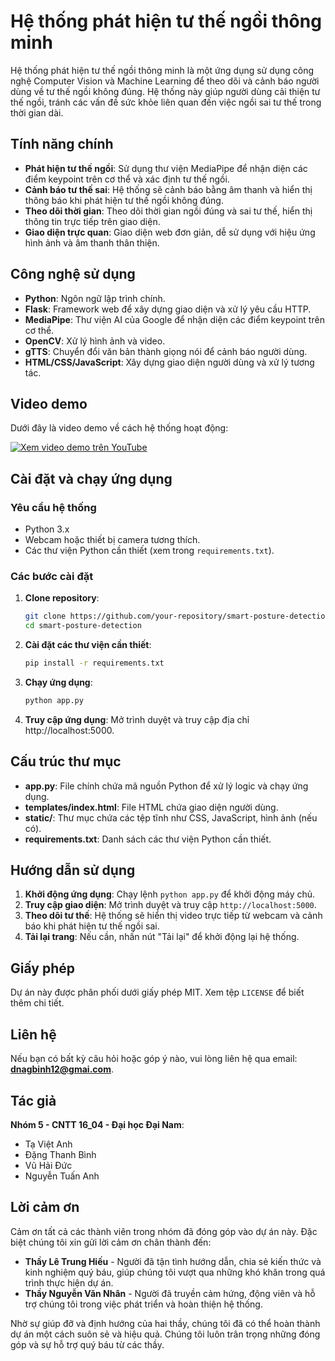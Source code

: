 # Hệ thống phát hiện tư thế ngồi thông minh

Hệ thống phát hiện tư thế ngồi thông minh là một ứng dụng sử dụng công nghệ Computer Vision và Machine Learning để theo dõi và cảnh báo người dùng về tư thế ngồi không đúng. Hệ thống này giúp người dùng cải thiện tư thế ngồi, tránh các vấn đề sức khỏe liên quan đến việc ngồi sai tư thế trong thời gian dài.

## Tính năng chính

- **Phát hiện tư thế ngồi**: Sử dụng thư viện MediaPipe để nhận diện các điểm keypoint trên cơ thể và xác định tư thế ngồi.
- **Cảnh báo tư thế sai**: Hệ thống sẽ cảnh báo bằng âm thanh và hiển thị thông báo khi phát hiện tư thế ngồi không đúng.
- **Theo dõi thời gian**: Theo dõi thời gian ngồi đúng và sai tư thế, hiển thị thông tin trực tiếp trên giao diện.
- **Giao diện trực quan**: Giao diện web đơn giản, dễ sử dụng với hiệu ứng hình ảnh và âm thanh thân thiện.

## Công nghệ sử dụng

- **Python**: Ngôn ngữ lập trình chính.
- **Flask**: Framework web để xây dựng giao diện và xử lý yêu cầu HTTP.
- **MediaPipe**: Thư viện AI của Google để nhận diện các điểm keypoint trên cơ thể.
- **OpenCV**: Xử lý hình ảnh và video.
- **gTTS**: Chuyển đổi văn bản thành giọng nói để cảnh báo người dùng.
- **HTML/CSS/JavaScript**: Xây dựng giao diện người dùng và xử lý tương tác.

## Video demo

Dưới đây là video demo về cách hệ thống hoạt động:

[![Xem video demo trên YouTube](https://i9.ytimg.com/vi_webp/PpePOWZTrzA/mq2.webp?sqp=CIjv774G-oaymwEmCMACELQB8quKqQMa8AEB-AH-CYAC0AWKAgwIABABGDggZShlMA8=&rs=AOn4CLDcSgrikfD21yGEIPjOkRpwixEhhQ)](https://youtu.be/PpePOWZTrzA)

## Cài đặt và chạy ứng dụng

### Yêu cầu hệ thống

- Python 3.x
- Webcam hoặc thiết bị camera tương thích.
- Các thư viện Python cần thiết (xem trong `requirements.txt`).

### Các bước cài đặt

1. **Clone repository**:
   ```bash
   git clone https://github.com/your-repository/smart-posture-detection.git
   cd smart-posture-detection
2. **Cài đặt các thư viện cần thiết**:
    ```bash
   pip install -r requirements.txt
3. **Chạy ứng dụng**:
    ```bash
    python app.py
4. **Truy cập ứng dụng**:
Mở trình duyệt và truy cập địa chỉ http://localhost:5000.
## Cấu trúc thư mục

- **app.py**: File chính chứa mã nguồn Python để xử lý logic và chạy ứng dụng.
- **templates/index.html**: File HTML chứa giao diện người dùng.
- **static/**: Thư mục chứa các tệp tĩnh như CSS, JavaScript, hình ảnh (nếu có).
- **requirements.txt**: Danh sách các thư viện Python cần thiết.

## Hướng dẫn sử dụng

1. **Khởi động ứng dụng**: Chạy lệnh `python app.py` để khởi động máy chủ.
2. **Truy cập giao diện**: Mở trình duyệt và truy cập `http://localhost:5000`.
3. **Theo dõi tư thế**: Hệ thống sẽ hiển thị video trực tiếp từ webcam và cảnh báo khi phát hiện tư thế ngồi sai.
4. **Tải lại trang**: Nếu cần, nhấn nút "Tải lại" để khởi động lại hệ thống.
## Giấy phép

Dự án này được phân phối dưới giấy phép MIT. Xem tệp `LICENSE` để biết thêm chi tiết.

## Liên hệ

Nếu bạn có bất kỳ câu hỏi hoặc góp ý nào, vui lòng liên hệ qua email: **dnagbinh12@gmai.com**.

## Tác giả

**Nhóm 5 - CNTT 16_04 - Đại học Đại Nam**:

- Tạ Việt Anh
- Đặng Thanh Bình
- Vũ Hải Đức
- Nguyễn Tuấn Anh

## Lời cảm ơn

Cảm ơn tất cả các thành viên trong nhóm đã đóng góp vào dự án này. Đặc biệt chúng tôi xin gửi lời cảm ơn chân thành đến:

- **Thầy Lê Trung Hiếu** - Người đã tận tình hướng dẫn, chia sẻ kiến thức và kinh nghiệm quý báu, giúp chúng tôi vượt qua những khó khăn trong quá trình thực hiện dự án.
- **Thầy Nguyễn Văn Nhân** - Người đã truyền cảm hứng, động viên và hỗ trợ chúng tôi trong việc phát triển và hoàn thiện hệ thống.

Nhờ sự giúp đỡ và định hướng của hai thầy, chúng tôi đã có thể hoàn thành dự án một cách suôn sẻ và hiệu quả. Chúng tôi luôn trân trọng những đóng góp và sự hỗ trợ quý báu từ các thầy.
